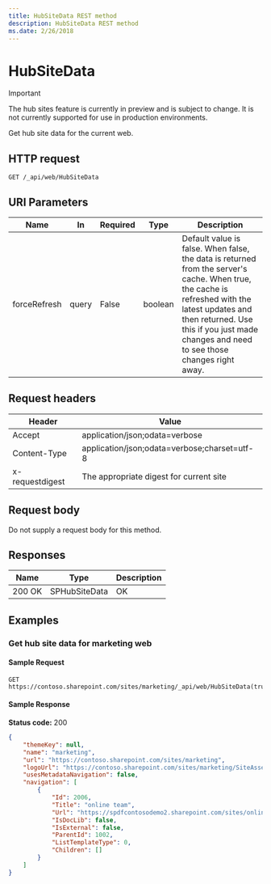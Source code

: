 ```yaml
---
title: HubSiteData REST method
description: HubSiteData REST method
ms.date: 2/26/2018
---
```


# HubSiteData

> [!IMPORTANT]
> The hub sites feature is currently in preview and is subject to change. It is not currently supported for use in production environments.

Get hub site data for the current web.

## HTTP request

```
GET /_api/web/HubSiteData
```

## URI Parameters

|Name |In |Required|Type|Description|
|-----|---|--------|----|-----------|
|forceRefresh|query|False|boolean|Default value is false. When false, the data is returned from the server's cache. When true, the cache is refreshed with the latest updates and then returned. Use this if you just made changes and need to see those changes right away.|

## Request headers

| Header | Value |
|--------|-------|
|Accept|application/json;odata=verbose|
|Content-Type|application/json;odata=verbose;charset=utf-8|
|x-requestdigest|The appropriate digest for current site|

## Request body

Do not supply a request body for this method.

## Responses

| Name   | Type  | Description|
|--------|-------|------------|
|200 OK|SPHubSiteData |OK|

## Examples

### Get hub site data for marketing web

#### Sample Request

```HTTP
GET
https://contoso.sharepoint.com/sites/marketing/_api/web/HubSiteData(true)
```

#### Sample Response
**Status code:** 200

```JSON
{
	"themeKey": null,
	"name": "marketing",
	"url": "https://contoso.sharepoint.com/sites/marketing",
	"logoUrl": "https://contoso.sharepoint.com/sites/marketing/SiteAssets/__hubLogo.jpg",
	"usesMetadataNavigation": false,
	"navigation": [
		{
			"Id": 2006,
			"Title": "online team",
			"Url": "https://spdfcontosodemo2.sharepoint.com/sites/online-advertising",
			"IsDocLib": false,
			"IsExternal": false,
			"ParentId": 1002,
			"ListTemplateType": 0,
			"Children": []
		}
	]
}
```
